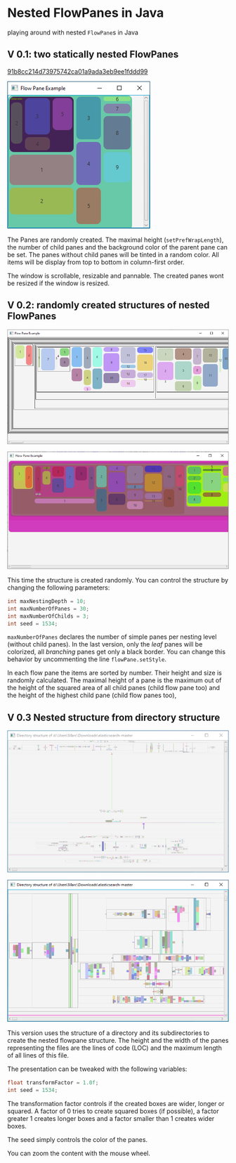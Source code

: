 # Nested FlowPanes in Java

playing around with nested `FlowPane`s in Java

## V 0.1: two statically nested FlowPanes

[91b8cc214d73975742ca01a9ada3eb9ee1fddd99](https://github.com/MoooDob/NestedJavaFlowPanes/commit/91b8cc214d73975742ca01a9ada3eb9ee1fddd99)

![nested FlowPanes screenshot](./images/screenshot_01.png)



The Panes are randomly created. The maximal height (`setPrefWrapLength`), the number of child panes and the background color of the parent pane can be set. The panes without child panes will be tinted in a random color. All items will be display from top to bottom in column-first order.

The window is scrollable, resizable and pannable. The created panes wont be resized if the window is resized.

## V 0.2: randomly created structures of nested FlowPanes

![nested FlowPanes screenshot](./images/screenshot_02.png)

![nested FlowPanes screenshot](./images/screenshot_02b.png)

This time the structure is created randomly. You can control the structure by changing the following parameters:

```java
int maxNestingDepth = 10;
int maxNumberOfPanes = 30;
int maxNumberOfChilds = 3;
int seed = 1534;
```

`maxNumberOfPanes` declares the number of simple panes per nesting level (without child panes). In the last version, only the *leaf* panes will be colorized, all *branching* panes get only a black border. You can change this behavior by uncommenting the line `flowPane.setStyle`.

In each flow pane the items are sorted by number. Their height and size is randomly calculated. The maximal height of a pane is the maximum out of the height of the squared area of all child panes (child flow pane too) and the height of the highest child pane (child flow panes too), 

## V 0.3 Nested structure from directory structure

![nested FlowPanes screenshot](./images/screenshot_03a.png)

![nested FlowPanes screenshot](./images/screenshot_03b.png)

This version uses the structure of a directory and its subdirectories to create the nested flowpane structure. The height and the width of the panes representing the files are the lines of code (LOC) and the maximum length of all lines of this file. 

The presentation can be tweaked with the following variables:

```java
float transformFactor = 1.0f;
int seed = 1534;
```

The transformation factor controls if the created boxes are wider, longer or squared. A factor of 0 tries to create squared boxes (if possible), a factor greater 1 creates longer boxes and a factor smaller than 1 creates wider boxes.

The seed simply controls the color of the panes.

You can zoom the content with the mouse wheel.